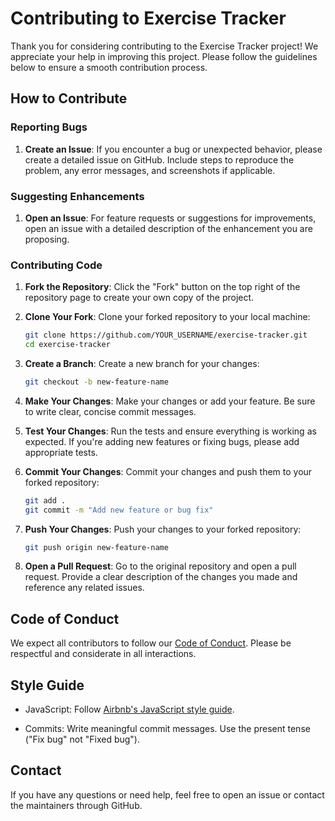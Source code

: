 # Contributing to Exercise Tracker

Thank you for considering contributing to the Exercise Tracker project! We appreciate your help in improving this project. Please follow the guidelines below to ensure a smooth contribution process.

## How to Contribute

### Reporting Bugs

1. **Create an Issue**: If you encounter a bug or unexpected behavior, please create a detailed issue on GitHub. Include steps to reproduce the problem, any error messages, and screenshots if applicable.

### Suggesting Enhancements

1. **Open an Issue**: For feature requests or suggestions for improvements, open an issue with a detailed description of the enhancement you are proposing.

### Contributing Code

1. **Fork the Repository**: Click the "Fork" button on the top right of the repository page to create your own copy of the project.

2. **Clone Your Fork**: Clone your forked repository to your local machine:

   ```bash
   git clone https://github.com/YOUR_USERNAME/exercise-tracker.git
   cd exercise-tracker
   ```

3. **Create a Branch**: Create a new branch for your changes:

   ```bash
   git checkout -b new-feature-name
   ```

4. **Make Your Changes**: Make your changes or add your feature. Be sure to write clear, concise commit messages.

5. **Test Your Changes**: Run the tests and ensure everything is working as expected. If you're adding new features or fixing bugs, please add appropriate tests.

6. **Commit Your Changes**: Commit your changes and push them to your forked repository:

   ```bash
   git add .
   git commit -m "Add new feature or bug fix"
   ```

7. **Push Your Changes**: Push your changes to your forked repository:

   ```bash
   git push origin new-feature-name
   ```

8. **Open a Pull Request**: Go to the original repository and open a pull request. Provide a clear description of the changes you made and reference any related issues.

## Code of Conduct

We expect all contributors to follow our [Code of Conduct](https://github.com/DestroyerV/Exercise-Tracker/blob/master/CODE_OF_CONDUCT.md). Please be respectful and considerate in all interactions.

## Style Guide

- JavaScript: Follow [Airbnb's JavaScript style guide](https://github.com/airbnb/javascript).

- Commits: Write meaningful commit messages. Use the present tense ("Fix bug" not "Fixed bug").

## Contact

If you have any questions or need help, feel free to open an issue or contact the maintainers through GitHub.
